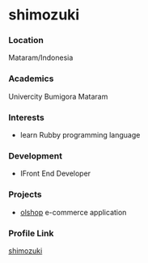 # shimozuki

### Location

Mataram/Indonesia

### Academics

Univercity Bumigora Mataram

### Interests

- learn Rubby programming language

### Development

- IFront End Developer

### Projects

- [olshop](https://github.com/shimozuki/olshop) e-commerce application

### Profile Link

[shimozuki](https://github.com/shimozuki)